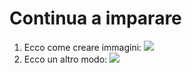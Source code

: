# Continua a imparare

1) Ecco come creare immagini: ![](https://static.trinityroad.com/prod/2000/2066548.jpg)
2) Ecco un altro modo: ![][crocificco di san damiano]

[crocificco di san damiano]: https://static.trinityroad.com/prod/2000/2066548.jpg
